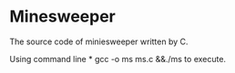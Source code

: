 # Minesweeper

The source code of miniesweeper written by C.

Using command line * gcc -o ms ms.c &&./ms to execute.
